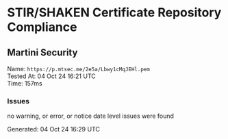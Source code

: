 # STIR/SHAKEN Certificate Repository Compliance

## Martini Security

Name: `https://p.mtsec.me/2e5a/Lbwy1cMqJEHl.pem`\
Tested At: 04 Oct 24 16:21 UTC\
Time: 157ms

### Issues

no warning, or error, or notice date level issues were found

Generated: 04 Oct 24 16:29 UTC